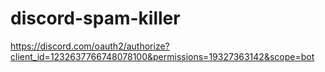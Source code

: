 # discord-spam-killer

https://discord.com/oauth2/authorize?client_id=1232637766748078100&permissions=19327363142&scope=bot
